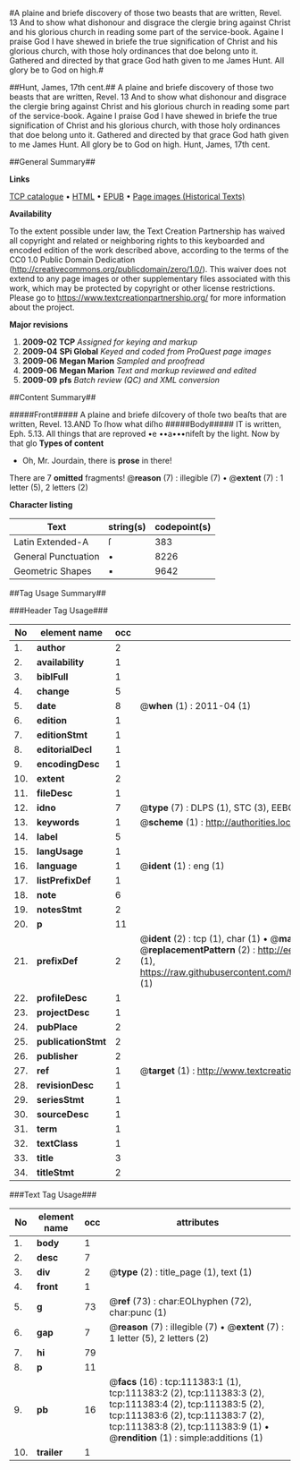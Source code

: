 #A plaine and briefe discovery of those two beasts that are written, Revel. 13 And to show what dishonour and disgrace the clergie bring against Christ and his glorious church in reading some part of the service-book. Againe I praise God I have shewed in briefe the true signification of Christ and his glorious church, with those holy ordinances that doe belong unto it. Gathered and directed by that grace God hath given to me James Hunt. All glory be to God on high.#

##Hunt, James, 17th cent.##
A plaine and briefe discovery of those two beasts that are written, Revel. 13 And to show what dishonour and disgrace the clergie bring against Christ and his glorious church in reading some part of the service-book. Againe I praise God I have shewed in briefe the true signification of Christ and his glorious church, with those holy ordinances that doe belong unto it. Gathered and directed by that grace God hath given to me James Hunt. All glory be to God on high.
Hunt, James, 17th cent.

##General Summary##

**Links**

[TCP catalogue](http://www.ota.ox.ac.uk/tcp/)  • 
[HTML](http://tei.it.ox.ac.uk/tcp/Texts-HTML/free/A86/A86899.html)  • 
[EPUB](http://tei.it.ox.ac.uk/tcp/Texts-EPUB/free/A86/A86899.epub) • 
[Page images (Historical Texts)](https://historicaltexts.jisc.ac.uk/eebo-99859309e)

**Availability**

To the extent possible under law, the Text Creation Partnership has waived all copyright and related or neighboring rights to this keyboarded and encoded edition of the work described above, according to the terms of the CC0 1.0 Public Domain Dedication (http://creativecommons.org/publicdomain/zero/1.0/). This waiver does not extend to any page images or other supplementary files associated with this work, which may be protected by copyright or other license restrictions. Please go to https://www.textcreationpartnership.org/ for more information about the project.

**Major revisions**

1. __2009-02__ __TCP__ *Assigned for keying and markup*
1. __2009-04__ __SPi Global__ *Keyed and coded from ProQuest page images*
1. __2009-06__ __Megan Marion__ *Sampled and proofread*
1. __2009-06__ __Megan Marion__ *Text and markup reviewed and edited*
1. __2009-09__ __pfs__ *Batch review (QC) and XML conversion*

##Content Summary##

#####Front#####
A plaine and briefe diſcovery of thoſe two beaſts that are written, Revel. 13.AND To ſhow what diſho
#####Body#####
IT is written, Eph. 5.13. All things that are reproved •e ••a•••nifeſt by the light. Now by that glo
**Types of content**

  * Oh, Mr. Jourdain, there is **prose** in there!

There are 7 **omitted** fragments! 
 @__reason__ (7) : illegible (7)  •  @__extent__ (7) : 1 letter (5), 2 letters (2)

**Character listing**


|Text|string(s)|codepoint(s)|
|---|---|---|
|Latin Extended-A|ſ|383|
|General Punctuation|•|8226|
|Geometric Shapes|▪|9642|

##Tag Usage Summary##

###Header Tag Usage###

|No|element name|occ|attributes|
|---|---|---|---|
|1.|__author__|2||
|2.|__availability__|1||
|3.|__biblFull__|1||
|4.|__change__|5||
|5.|__date__|8| @__when__ (1) : 2011-04 (1)|
|6.|__edition__|1||
|7.|__editionStmt__|1||
|8.|__editorialDecl__|1||
|9.|__encodingDesc__|1||
|10.|__extent__|2||
|11.|__fileDesc__|1||
|12.|__idno__|7| @__type__ (7) : DLPS (1), STC (3), EEBO-CITATION (1), PROQUEST (1), VID (1)|
|13.|__keywords__|1| @__scheme__ (1) : http://authorities.loc.gov/ (1)|
|14.|__label__|5||
|15.|__langUsage__|1||
|16.|__language__|1| @__ident__ (1) : eng (1)|
|17.|__listPrefixDef__|1||
|18.|__note__|6||
|19.|__notesStmt__|2||
|20.|__p__|11||
|21.|__prefixDef__|2| @__ident__ (2) : tcp (1), char (1)  •  @__matchPattern__ (2) : ([0-9\-]+):([0-9IVX]+) (1), (.+) (1)  •  @__replacementPattern__ (2) : http://eebo.chadwyck.com/downloadtiff?vid=$1&page=$2 (1), https://raw.githubusercontent.com/textcreationpartnership/Texts/master/tcpchars.xml#$1 (1)|
|22.|__profileDesc__|1||
|23.|__projectDesc__|1||
|24.|__pubPlace__|2||
|25.|__publicationStmt__|2||
|26.|__publisher__|2||
|27.|__ref__|1| @__target__ (1) : http://www.textcreationpartnership.org/docs/. (1)|
|28.|__revisionDesc__|1||
|29.|__seriesStmt__|1||
|30.|__sourceDesc__|1||
|31.|__term__|1||
|32.|__textClass__|1||
|33.|__title__|3||
|34.|__titleStmt__|2||


###Text Tag Usage###

|No|element name|occ|attributes|
|---|---|---|---|
|1.|__body__|1||
|2.|__desc__|7||
|3.|__div__|2| @__type__ (2) : title_page (1), text (1)|
|4.|__front__|1||
|5.|__g__|73| @__ref__ (73) : char:EOLhyphen (72), char:punc (1)|
|6.|__gap__|7| @__reason__ (7) : illegible (7)  •  @__extent__ (7) : 1 letter (5), 2 letters (2)|
|7.|__hi__|79||
|8.|__p__|11||
|9.|__pb__|16| @__facs__ (16) : tcp:111383:1 (1), tcp:111383:2 (2), tcp:111383:3 (2), tcp:111383:4 (2), tcp:111383:5 (2), tcp:111383:6 (2), tcp:111383:7 (2), tcp:111383:8 (2), tcp:111383:9 (1)  •  @__rendition__ (1) : simple:additions (1)|
|10.|__trailer__|1||

